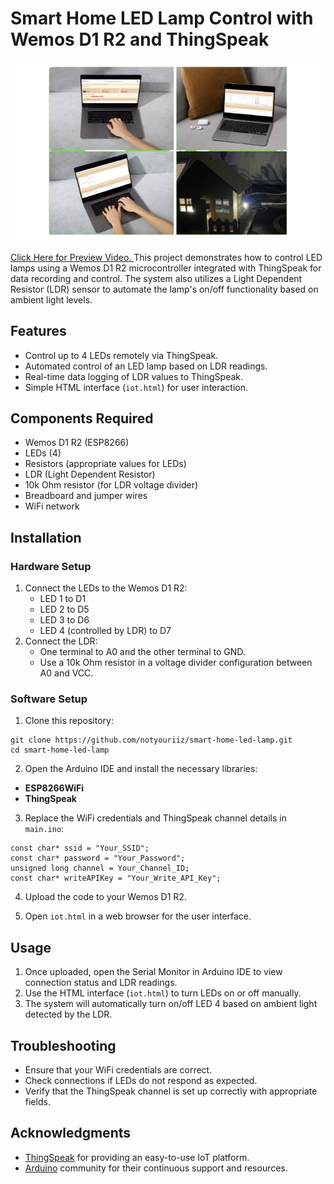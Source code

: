 # Smart Home LED Lamp Control with Wemos D1 R2 and ThingSpeak
<div style="text-align: center;">
    <a href="https://www.canva.com/design/DAGdk55q7o0/uCX7wEmshadQvhYo04mWQQ/edit?utm_content=DAGdk55q7o0&utm_campaign=designshare&utm_medium=link2&utm_source=sharebutton">
        <img src="Asset/Preview.png" alt="Preview Images">
    </a>
</div>
<br>
<a href="https://www.instagram.com/reel/C9PvcAsSmw-/?utm_source=ig_web_copy_link&igsh=MzRlODBiNWFlZA==">Click Here for Preview Video. </a>
This project demonstrates how to control LED lamps using a Wemos D1 R2 microcontroller integrated with ThingSpeak for data recording and control. The system also utilizes a Light Dependent Resistor (LDR) sensor to automate the lamp's on/off functionality based on ambient light levels.


## Features

- Control up to 4 LEDs remotely via ThingSpeak.
- Automated control of an LED lamp based on LDR readings.
- Real-time data logging of LDR values to ThingSpeak.
- Simple HTML interface (`iot.html`) for user interaction.

## Components Required

- Wemos D1 R2 (ESP8266)
- LEDs (4)
- Resistors (appropriate values for LEDs)
- LDR (Light Dependent Resistor)
- 10k Ohm resistor (for LDR voltage divider)
- Breadboard and jumper wires
- WiFi network

## Installation

### Hardware Setup

1. Connect the LEDs to the Wemos D1 R2:
   - LED 1 to D1
   - LED 2 to D5
   - LED 3 to D6
   - LED 4 (controlled by LDR) to D7
2. Connect the LDR:
   - One terminal to A0 and the other terminal to GND.
   - Use a 10k Ohm resistor in a voltage divider configuration between A0 and VCC.

### Software Setup

1. Clone this repository:
```
git clone https://github.com/notyouriiz/smart-home-led-lamp.git
cd smart-home-led-lamp
```


2. Open the Arduino IDE and install the necessary libraries:
- **ESP8266WiFi**
- **ThingSpeak**

3. Replace the WiFi credentials and ThingSpeak channel details in `main.ino`:
```
const char* ssid = "Your_SSID";
const char* password = "Your_Password";
unsigned long channel = Your_Channel_ID;
const char* writeAPIKey = "Your_Write_API_Key";
```


4. Upload the code to your Wemos D1 R2.

5. Open `iot.html` in a web browser for the user interface.

## Usage

1. Once uploaded, open the Serial Monitor in Arduino IDE to view connection status and LDR readings.
2. Use the HTML interface (`iot.html`) to turn LEDs on or off manually.
3. The system will automatically turn on/off LED 4 based on ambient light detected by the LDR.

## Troubleshooting

- Ensure that your WiFi credentials are correct.
- Check connections if LEDs do not respond as expected.
- Verify that the ThingSpeak channel is set up correctly with appropriate fields.

## Acknowledgments

- [ThingSpeak](https://thingspeak.com/) for providing an easy-to-use IoT platform.
- [Arduino](https://www.arduino.cc/) community for their continuous support and resources.

